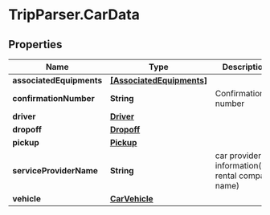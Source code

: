 # TripParser.CarData

## Properties

Name | Type | Description | Notes
------------ | ------------- | ------------- | -------------
**associatedEquipments** | [**[AssociatedEquipments]**](AssociatedEquipments.md) |  | [optional] 
**confirmationNumber** | **String** | Confirmation number | [optional] 
**driver** | [**Driver**](Driver.md) |  | [optional] 
**dropoff** | [**Dropoff**](Dropoff.md) |  | [optional] 
**pickup** | [**Pickup**](Pickup.md) |  | [optional] 
**serviceProviderName** | **String** | car provider information(Car rental compay name) | [optional] 
**vehicle** | [**CarVehicle**](CarVehicle.md) |  | [optional] 


